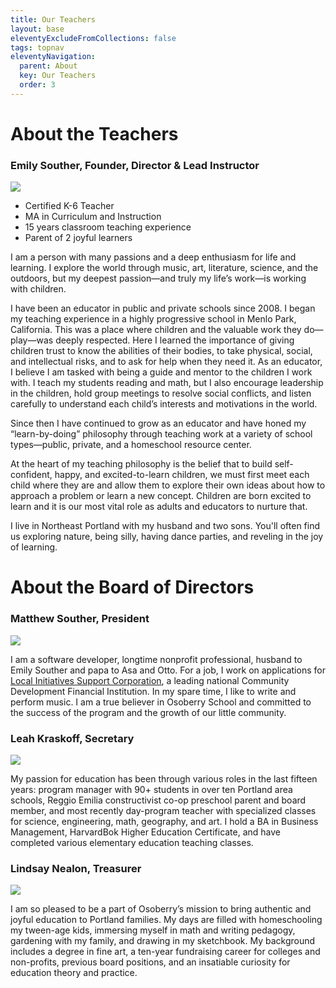 ```yaml
---
title: Our Teachers
layout: base
eleventyExcludeFromCollections: false
tags: topnav
eleventyNavigation:
  parent: About
  key: Our Teachers
  order: 3
---
```

# About the Teachers

### Emily Souther, Founder, Director & Lead Instructor

![](/assets/uploads/emilypic.jpeg)

* Certified K-6 Teacher
* MA in Curriculum and Instruction
* 15 years classroom teaching experience
* Parent of 2 joyful learners

I am a person with many passions and a deep enthusiasm for life and learning. I explore the world through music, art, literature, science, and the outdoors, but my deepest passion—and truly my life’s work—is working with children.

I have been an educator in public and private schools since 2008. I began my teaching experience in a highly progressive school in Menlo Park, California. This was a place where children and the valuable work they do—play—was deeply respected. Here I learned the importance of giving children trust to know the abilities of their bodies, to take physical, social, and intellectual risks, and to ask for help when they need it. As an educator, I believe I am tasked with being a guide and mentor to the children I work with. I teach my students reading and math, but I also encourage leadership in the children, hold group meetings to resolve social conflicts, and listen carefully to understand each child’s interests and motivations in the world.

Since then I have continued to grow as an educator and have honed my “learn-by-doing” philosophy through teaching work at a variety of school types—public, private, and a homeschool resource center.

At the heart of my teaching philosophy is the belief that to build self-confident, happy, and excited-to-learn children, we must first meet each child where they are and allow them to explore their own ideas about how to approach a problem or learn a new concept. Children are born excited to learn and it is our most vital role as adults and educators to nurture that.

I live in Northeast Portland with my husband and two sons. You'll often find us exploring nature, being silly, having dance parties, and reveling in the joy of learning.

# About the Board of Directors

### Matthew Souther, President

![](/assets/uploads/copy-of-copy-of-matthew08.jpg)

I am a software developer, longtime nonprofit professional, husband to Emily Souther and papa to Asa and Otto. For a job, I work on applications for [Local Initiatives Support Corporation](https://www.lisc.org/), a leading national Community Development Financial Institution. In my spare time, I like to write and perform music. I am a true believer in Osoberry School and committed to the success of the program and the growth of our little community.



### Leah Kraskoff, Secretary

![](/assets/uploads/img_2108.jpg)

My passion for education has been through various roles in the last fifteen years: program manager with 90+ students in over ten Portland area schools, Reggio Emilia constructivist co-op preschool parent and board member, and most recently day-program teacher with specialized classes for science, engineering, math, geography, and art.  I hold a BA in Business Management, HarvardBok Higher Education Certificate, and have completed various elementary education teaching classes.



### Lindsay Nealon, Treasurer

![](/assets/uploads/image_50412289.jpg)

I am so pleased to be a part of Osoberry’s mission to bring authentic and joyful education to Portland families. My days are filled with homeschooling my tween-age kids, immersing myself in math and writing pedagogy, gardening with my family, and drawing in my sketchbook. My background includes a degree in fine art, a ten-year fundraising career for colleges and non-profits, previous board positions, and an insatiable curiosity for education theory and practice.
